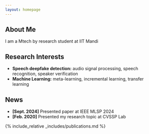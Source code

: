 ```yaml
---
layout: homepage
---
```


## About Me

I am a Mtech by research student at IIT Mandi

## Research Interests

- **Speech deepfake detection:** audio signal processing, speech recognition, speaker verification
- **Machine Learning:** meta-learning, incremental learning, transfer learning

## News

- **[Sept. 2024]** Presented paper at IEEE MLSP 2024
- **[Feb. 2020]** Presented my research topic at CVSSP Lab

{% include_relative _includes/publications.md %}

<!-- {% include_relative _includes/services.md %} -->
